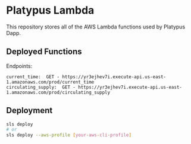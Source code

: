 # Platypus Lambda

This repository stores all of the AWS Lambda functions used by Platypus Dapp.

## Deployed Functions

Endpoints:
```
current_time:  GET - https://yr3ejhev7i.execute-api.us-east-1.amazonaws.com/prod/current_time
circulating_supply:  GET - https://yr3ejhev7i.execute-api.us-east-1.amazonaws.com/prod/circulating_supply
```

## Deployment

```sh
sls deploy
# or
sls deploy --aws-profile [your-aws-cli-profile]
```

